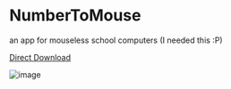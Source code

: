 # NumberToMouse
 
 an app for mouseless school computers (I needed this :P)

[Direct Download](https://github.com/emredotnet/NumberToMouse/releases/download/release/NumberToMouse.zip)

 ![image](https://github.com/user-attachments/assets/44ca37b9-8df5-40bf-abfb-311c943b7f3b)


